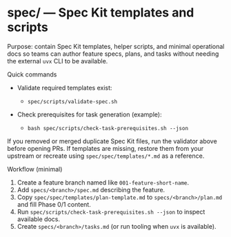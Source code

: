 # spec/ — Spec Kit templates and scripts

Purpose: contain Spec Kit templates, helper scripts, and minimal operational docs so teams can author feature specs, plans, and tasks without needing the external `uvx` CLI to be available.

Quick commands

- Validate required templates exist:
  - `spec/scripts/validate-spec.sh`

- Check prerequisites for task generation (example):
  - `bash spec/scripts/check-task-prerequisites.sh --json`

If you removed or merged duplicate Spec Kit files, run the validator above before opening PRs. If templates are missing, restore them from your upstream or recreate using `spec/spec/templates/*.md` as a reference.

Workflow (minimal)

1. Create a feature branch named like `001-feature-short-name`.
2. Add `specs/<branch>/spec.md` describing the feature.
3. Copy `spec/spec/templates/plan-template.md` to `specs/<branch>/plan.md` and fill Phase 0/1 content.
4. Run `spec/scripts/check-task-prerequisites.sh --json` to inspect available docs.
5. Create `specs/<branch>/tasks.md` (or run tooling when `uvx` is available).
